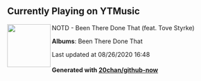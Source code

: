 ## Currently Playing on YTMusic

[<img align="left" width="100" src="https://lh3.googleusercontent.com/zt4BOkzs2jnOsP0daW082022lPgD0zklqGPUb2Y80CraTLE1FPwylQ2CLlVMMgsxzyFJqmu-kOEhCTOZ">](https://music.youtube.com/channel/UCJKSdusIzLEyV-LQKAY3UJA)

NOTD - Been There Done That (feat. Tove Styrke)

**Albums**: Been There Done That

Last updated at 08/26/2020 16:48

#### Generated with [20chan/github-now](https://github.com/20chan/github-now)


<!--
**20chan/20chan** is a ✨ _special_ ✨ repository because its `README.md` (this file) appears on your GitHub profile.

Here are some ideas to get you started:

- 🔭 I’m currently working on ...
- 🌱 I’m currently learning ...
- 👯 I’m looking to collaborate on ...
- 🤔 I’m looking for help with ...
- 💬 Ask me about ...
- 📫 How to reach me: ...
- 😄 Pronouns: ...
- ⚡ Fun fact: ...
-->
